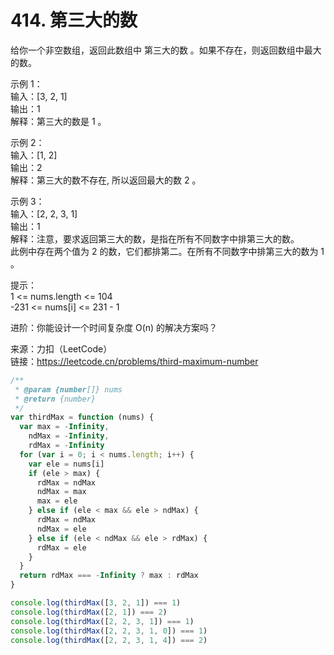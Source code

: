 # 414. 第三大的数

给你一个非空数组，返回此数组中 第三大的数 。如果不存在，则返回数组中最大的数。

示例 1：  
输入：[3, 2, 1]  
输出：1  
解释：第三大的数是 1 。

示例 2：  
输入：[1, 2]  
输出：2  
解释：第三大的数不存在, 所以返回最大的数 2 。

示例 3：  
输入：[2, 2, 3, 1]  
输出：1  
解释：注意，要求返回第三大的数，是指在所有不同数字中排第三大的数。  
此例中存在两个值为 2 的数，它们都排第二。在所有不同数字中排第三大的数为 1 。

提示：  
1 <= nums.length <= 104  
-231 <= nums[i] <= 231 - 1

进阶：你能设计一个时间复杂度 O(n) 的解决方案吗？

来源：力扣（LeetCode）  
链接：https://leetcode.cn/problems/third-maximum-number

```javascript
/**
 * @param {number[]} nums
 * @return {number}
 */
var thirdMax = function (nums) {
  var max = -Infinity,
    ndMax = -Infinity,
    rdMax = -Infinity
  for (var i = 0; i < nums.length; i++) {
    var ele = nums[i]
    if (ele > max) {
      rdMax = ndMax
      ndMax = max
      max = ele
    } else if (ele < max && ele > ndMax) {
      rdMax = ndMax
      ndMax = ele
    } else if (ele < ndMax && ele > rdMax) {
      rdMax = ele
    }
  }
  return rdMax === -Infinity ? max : rdMax
}

console.log(thirdMax([3, 2, 1]) === 1)
console.log(thirdMax([2, 1]) === 2)
console.log(thirdMax([2, 2, 3, 1]) === 1)
console.log(thirdMax([2, 2, 3, 1, 0]) === 1)
console.log(thirdMax([2, 2, 3, 1, 4]) === 2)
```
